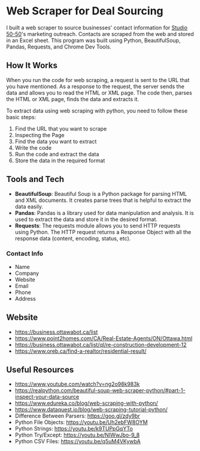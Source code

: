 # Web Scraper for Deal Sourcing
I built a web scraper to source businesses' contact information for [Studio 50-50](https://studio50-50.com/)'s marketing outreach. Contacts are scraped from the web and stored in an Excel sheet. This program was built using Python, BeautifulSoup, Pandas, Requests, and Chrome Dev Tools.

## How It Works
When you run the code for web scraping, a request is sent to the URL that you have mentioned. As a response to the request, the server sends the data and allows you to read the HTML or XML page. The code then, parses the HTML or XML page, finds the data and extracts it.

To extract data using web scraping with python, you need to follow these basic steps:
1. Find the URL that you want to scrape
2. Inspecting the Page
3. Find the data you want to extract
4. Write the code
5. Run the code and extract the data
6. Store the data in the required format

## Tools and Tech
- **BeautifulSoup**: Beautiful Soup is a Python package for parsing HTML and XML documents. It creates parse trees that is helpful to extract the data easily.
- **Pandas**: Pandas is a library used for data manipulation and analysis. It is used to extract the data and store it in the desired format.
- **Requests**: The requests module allows you to send HTTP requests using Python. The HTTP request returns a Response Object with all the response data (content, encoding, status, etc).

### Contact Info
- Name
- Company
- Website
- Email
- Phone
- Address

## Website
- https://business.ottawabot.ca/list
- https://www.point2homes.com/CA/Real-Estate-Agents/ON/Ottawa.html
- https://business.ottawabot.ca/list/ql/re-construction-development-12
- https://www.oreb.ca/find-a-realtor/residential-result/

## Useful Resources
- https://www.youtube.com/watch?v=ng2o98k983k
- https://realpython.com/beautiful-soup-web-scraper-python/#part-1-inspect-your-data-source
- https://www.edureka.co/blog/web-scraping-with-python/
- https://www.dataquest.io/blog/web-scraping-tutorial-python/
- Difference Between Parsers: https://goo.gl/zdy9br
- Python File Objects: https://youtu.be/Uh2ebFW8OYM
- Python Strings: https://youtu.be/k9TUPpGqYTo
- Python Try/Except: https://youtu.be/NIWwJbo-9_8
- Python CSV Files: https://youtu.be/q5uM4VKywbA